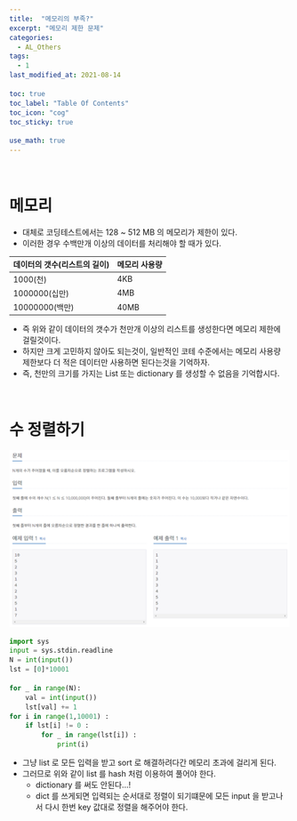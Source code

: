 ```yaml
---
title:  "메모리의 부족?"
excerpt: "메모리 제한 문제"
categories:
  - AL_Others
tags:
  - 1
last_modified_at: 2021-08-14

toc: true
toc_label: "Table Of Contents"
toc_icon: "cog"
toc_sticky: true

use_math: true
---
```


<br>

# 메모리 

- 대체로 코딩테스트에서는 128 ~ 512 MB 의 메모리가 제한이 있다. 
- 이러한 경우 수백만개 이상의 데이터를 처리해야 할 때가 있다. 

| 데이터의 갯수(리스트의 길이) | 메모리 사용량 |
| ---------------------------- | ------------- |
| 1000(천)                     | 4KB           |
| 1000000(십만)                | 4MB           |
| 10000000(백만)               | 40MB          |

- 즉 위와 같이 데이터의 갯수가 천만개 이상의 리스트를 생성한다면 메모리 제한에 걸릴것이다. 
- 하지만 크게 고민하지 않아도 되는것이, 일반적인 코테 수준에서는 메모리 사용량 제한보다 더 적은 데이터만 사용하면 된다는것을 기억하자. 
- 즉, 천만의 크기를 가지는 List 또는 dictionary 를 생성할 수 없음을 기억합시다.

<br>

# 수 정렬하기 

![png](/assets/images/Algorithm/8.png)

```python
import sys
input = sys.stdin.readline
N = int(input())
lst = [0]*10001

for _ in range(N):
    val = int(input())
    lst[val] += 1
for i in range(1,10001) :
    if lst[i] != 0 :
        for _ in range(lst[i]) :
            print(i)
```

- 그냥 list 로 모든 입력을 받고 sort 로 해결하려다간 메모리 초과에 걸리게 된다. 
- 그러므로 위와 같이 list 를 hash 처럼 이용하여 풀어야 한다.
  - dictionary 를 써도 안된다...! 
  - dict 를 쓰게되면 입력되는 순서대로 정렬이 되기떄문에 모든 input 을 받고나서 다시 한번 key 값대로 정렬을 해주어야 한다.
